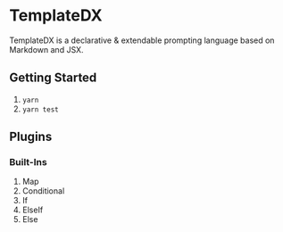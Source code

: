 # TemplateDX

TemplateDX is a declarative & extendable prompting language based on Markdown and JSX.

## Getting Started

1. `yarn`
2. `yarn test`

## Plugins

### Built-Ins

1. Map
2. Conditional
3. If
4. ElseIf
5. Else